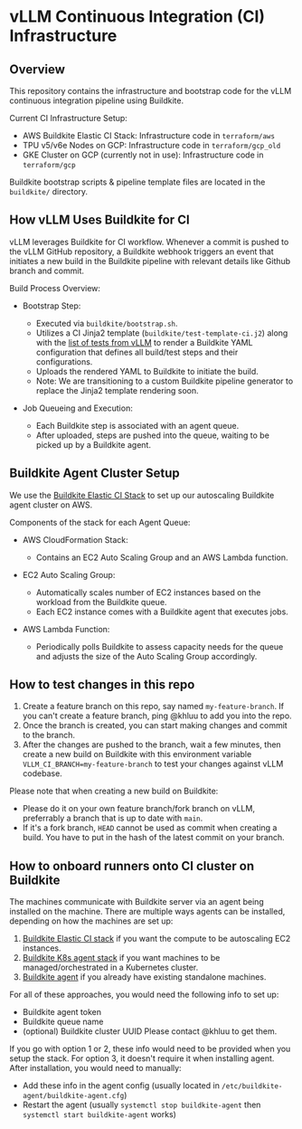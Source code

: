 # vLLM Continuous Integration (CI) Infrastructure

## Overview
This repository contains the infrastructure and bootstrap code for the vLLM continuous integration pipeline using Buildkite.

Current CI Infrastructure Setup:

- AWS Buildkite Elastic CI Stack: Infrastructure code in `terraform/aws`
- TPU v5/v6e Nodes on GCP: Infrastructure code in `terraform/gcp_old`
- GKE Cluster on GCP (currently not in use): Infrastructure code in `terraform/gcp`

Buildkite bootstrap scripts & pipeline template files are located in the `buildkite/` directory.

## How vLLM Uses Buildkite for CI
vLLM leverages Buildkite for CI workflow. Whenever a commit is pushed to the vLLM GitHub repository, a Buildkite webhook triggers an event that initiates a new build in the Buildkite pipeline with relevant details like Github branch and commit.

Build Process Overview:

- Bootstrap Step:
    - Executed via `buildkite/bootstrap.sh`.
    - Utilizes a CI Jinja2 template (`buildkite/test-template-ci.j2`) along with the [list of tests from vLLM](https://github.com/vllm-project/vllm/blob/main/.buildkite/test-pipeline.yaml) to render a Buildkite YAML configuration that defines all build/test steps and their configurations.
    - Uploads the rendered YAML to Buildkite to initiate the build.
    - Note: We are transitioning to a custom Buildkite pipeline generator to replace the Jinja2 template rendering soon.

- Job Queueing and Execution:
    - Each Buildkite step is associated with an agent queue.
    - After uploaded, steps are pushed into the queue, waiting to be picked up by a Buildkite agent.
    
## Buildkite Agent Cluster Setup
We use the [Buildkite Elastic CI Stack](https://github.com/buildkite/elastic-ci-stack-for-aws) to set up our autoscaling Buildkite agent cluster on AWS.

Components of the stack for each Agent Queue:

- AWS CloudFormation Stack:
    - Contains an EC2 Auto Scaling Group and an AWS Lambda function.

- EC2 Auto Scaling Group:
    - Automatically scales number of EC2 instances based on the workload from the Buildkite queue.
    - Each EC2 instance comes with a Buildkite agent that executes jobs.

- AWS Lambda Function:
    - Periodically polls Buildkite to assess capacity needs for the queue and adjusts the size of the Auto Scaling Group accordingly.

## How to test changes in this repo
1. Create a feature branch on this repo, say named `my-feature-branch`. If you can't create a feature branch, ping @khluu to add you into the repo.
2. Once the branch is created, you can start making changes and commit to the branch.
3. After the changes are pushed to the branch, wait a few minutes, then create a new build on Buildkite with this environment variable `VLLM_CI_BRANCH=my-feature-branch` to test your changes against vLLM codebase.

Please note that when creating a new build on Buildkite:
- Please do it on your own feature branch/fork branch on vLLM, preferrably a branch that is up to date with `main`.
- If it's a fork branch, `HEAD` cannot be used as commit when creating a build. You have to put in the hash of the latest commit on your branch.

## How to onboard runners onto CI cluster on Buildkite
The machines communicate with Buildkite server via an agent being installed on the machine. There are multiple ways agents can be installed, depending on how the machines are set up:
1. [Buildkite Elastic CI stack](https://buildkite.com/docs/agent/v3/elastic-ci-aws/elastic-ci-stack-overview) if you want the compute to be autoscaling EC2 instances.
2. [Buildkite K8s agent stack](https://github.com/buildkite/agent-stack-k8s) if you want machines to be managed/orchestrated in a Kubernetes cluster.
3. [Buildkite agent](https://buildkite.com/docs/agent/v3) if you already have existing standalone machines.

For all of these approaches, you would need the following info to set up:
- Buildkite agent token
- Buildkite queue name
- (optional) Buildkite cluster UUID
Please contact @khluu to get them.

If you go with option 1 or 2, these info would need to be provided when you setup the stack. 
For option 3, it doesn't require it when installing agent. After installation, you would need to manually:
- Add these info in the agent config (usually located in `/etc/buildkite-agent/buildkite-agent.cfg`)
- Restart the agent (usually `systemctl stop buildkite-agent` then `systemctl start buildkite-agent` works)
